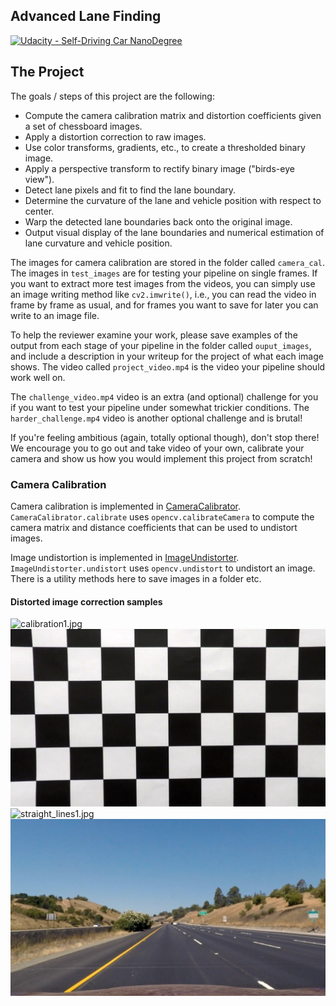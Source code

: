 ## Advanced Lane Finding
[![Udacity - Self-Driving Car NanoDegree](https://s3.amazonaws.com/udacity-sdc/github/shield-carnd.svg)](http://www.udacity.com/drive)

The Project
---

The goals / steps of this project are the following:

* Compute the camera calibration matrix and distortion coefficients given a set of chessboard images.
* Apply a distortion correction to raw images.
* Use color transforms, gradients, etc., to create a thresholded binary image.
* Apply a perspective transform to rectify binary image ("birds-eye view").
* Detect lane pixels and fit to find the lane boundary.
* Determine the curvature of the lane and vehicle position with respect to center.
* Warp the detected lane boundaries back onto the original image.
* Output visual display of the lane boundaries and numerical estimation of lane curvature and vehicle position.

The images for camera calibration are stored in the folder called `camera_cal`.  The images in `test_images` are for testing your pipeline on single frames.  If you want to extract more test images from the videos, you can simply use an image writing method like `cv2.imwrite()`, i.e., you can read the video in frame by frame as usual, and for frames you want to save for later you can write to an image file.

To help the reviewer examine your work, please save examples of the output from each stage of your pipeline in the folder called `ouput_images`, and include a description in your writeup for the project of what each image shows.    The video called `project_video.mp4` is the video your pipeline should work well on.

The `challenge_video.mp4` video is an extra (and optional) challenge for you if you want to test your pipeline under somewhat trickier conditions.  The `harder_challenge.mp4` video is another optional challenge and is brutal!

If you're feeling ambitious (again, totally optional though), don't stop there!  We encourage you to go out and take video of your own, calibrate your camera and show us how you would implement this project from scratch!

### Camera Calibration

Camera calibration is implemented in [CameraCalibrator](./advancedlanelines/camera_utils.py). `CameraCalibrator.calibrate` uses
`opencv.calibrateCamera` to compute the camera matrix and distance coefficients that can be used to undistort images.

Image undistortion is implemented in [ImageUndistorter](./advancedlanelines/camera_utils.py). `ImageUndistorter.undistort` uses
`opencv.undistort` to undistort an image. There is a utility methods here to save images in a folder etc.


#### Distorted image correction samples

![calibration1.jpg](./camera_cal/calibration1.jpg)
![calibration1_undistort.jpg](./output_images/calibration1_undistort.jpg)
![straight_lines1.jpg](./test_images/straight_lines1.jpg)
![straight_lines1_undistort.jpg](./output_images/straight_lines1_undistort.jpg)
